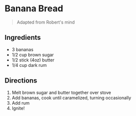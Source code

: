 # Banana Bread

> Adapted from Robert's mind

## Ingredients 

* 3 bananas
* 1/2 cup brown sugar
* 1/2 stick (4oz) butter
* 1/4 cup dark rum

## Directions
1. Melt brown sugar and butter together over stove
1. Add bananas, cook until caramelized, turning occasionally
1. Add rum
1. Ignite!
